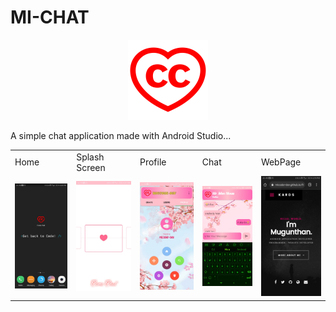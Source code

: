 # MI-CHAT

<p align="center">
  <img src="s\Logo.png" width="128"/>
</p>
A simple chat application made with Android Studio...

<table>
  <tr>
    <td>Home</td>
    <td>Splash Screen</td>
    <td>Profile</td>
    <td>Chat</td>
    <td>WebPage</td>
  </tr>
  <tr>
    <td><img src="s\s1.jpg" width="128"/></td>
    <td><img src="s\s2.jpg" width="128"/></td>
    <td><img src="s\s3.jpg" width="128"/></td>
    <td><img src="s\s4.jpg" width="128"/></td>
    <td><img src="s\s5.jpg" width="128"/></td>
  </tr>
 </table>
